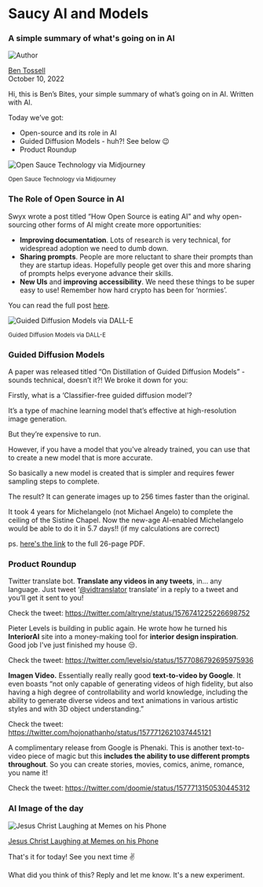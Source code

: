 # Saucy AI and Models

### A simple summary of what's going on in AI

![Author](https://media.beehiiv.com/cdn-cgi/image/fit=scale-down,format=auto,onerror=redirect,quality=80/uploads/user/profile_picture/fc858b4d-39e3-4be1-abf4-2b55504e21a2/thumb_uJ4UYake_400x400.jpg)

[Ben Tossell](https://www.twitter.com/bentossell)\
October 10, 2022

Hi, this is Ben’s Bites, your simple summary of what’s going on in AI. Written with AI.

Today we’ve got:

- Open-source and its role in AI
- Guided Diffusion Models - huh?! See below 😉
- Product Roundup

![Open Sauce Technology via Midjourney](https://media.beehiiv.com/cdn-cgi/image/fit=scale-down,format=auto,onerror=redirect,quality=80/uploads/asset/file/e87c4a35-277a-4ccf-821b-43a5a69374da/grid_0__23_.png)

<small>Open Sauce Technology via Midjourney</small>

### The Role of Open Source in AI

Swyx wrote a post titled “How Open Source is eating AI” and why open-sourcing other forms of AI might create more opportunities:

- **Improving documentation**. Lots of research is very technical, for widespread adoption we need to dumb down.
- **Sharing prompts**. People are more reluctant to share their prompts than they are startup ideas. Hopefully people get over this and more sharing of prompts helps everyone advance their skills.
- **New UIs** and **improving** **accessibility**. We need these things to be super easy to use! Remember how hard crypto has been for ‘normies’.

You can read the full post [here](https://lspace.swyx.io/p/open-source-ai?utm_source=bensbites).

![Guided Diffusion Models via DALL-E](https://media.beehiiv.com/cdn-cgi/image/fit=scale-down,format=auto,onerror=redirect,quality=80/uploads/asset/file/1dc2e645-c1a3-4dde-b7ab-6a29e6e3377a/DALL_E_2022-10-10_14.34.49_-_Guided_Diffusion_Models.png)

<small>Guided Diffusion Models via DALL-E</small>

### Guided Diffusion Models

A paper was released titled “On Distillation of Guided Diffusion Models” - sounds technical, doesn’t it?! We broke it down for you:

Firstly, what is a ‘Classifier-free guided diffusion model’?

It’s a type of machine learning model that’s effective at high-resolution image generation.

But they’re expensive to run.

However, if you have a model that you've already trained, you can use that to create a new model that is more accurate.

So basically a new model is created that is simpler and requires fewer sampling steps to complete.

The result? It can generate images up to 256 times faster than the original.

It took 4 years for Michelangelo (not Michael Angelo) to complete the ceiling of the Sistine Chapel. Now the new-age AI-enabled Michelangelo would be able to do it in 5.7 days!! (if my calculations are correct)

ps. [here's the link](https://arxiv.org/pdf/2210.03142.pdf) to the full 26-page PDF.

### Product Roundup

Twitter translate bot. **Translate any videos in any tweets**, in... any language. Just tweet ‘[@vidtranslator](https://twitter.com/vidtranslator) translate’ in a reply to a tweet and you’ll get it sent to you!

Check the tweet: <https://twitter.com/altryne/status/1576741225226698752>

Pieter Levels is building in public again. He wrote how he turned his **InteriorAI** site into a money-making tool for **interior design inspiration**. Good job I've just finished my house 😒.

Check the tweet: <https://twitter.com/levelsio/status/1577086792695975936>

**Imagen Video.** Essentially really really good **text-to-video by Google**. It even boasts “not only capable of generating videos of high fidelity, but also having a high degree of controllability and world knowledge, including the ability to generate diverse videos and text animations in various artistic styles and with 3D object understanding.”

Check the tweet: <https://twitter.com/hojonathanho/status/1577712621037445121>

A complimentary release from Google is Phenaki. This is another text-to-video piece of magic but this **includes the ability to use different prompts throughout**. So you can create stories, movies, comics, anime, romance, you name it!

Check the tweet: <https://twitter.com/doomie/status/1577713150530445312>

### AI Image of the day

![Jesus Christ Laughing at Memes on his Phone](https://media.beehiiv.com/cdn-cgi/image/fit=scale-down,format=auto,onerror=redirect,quality=80/uploads/asset/file/9e70a73c-5e18-425c-8bdc-353b22302203/ezgif.com-gif-maker__5_.jpg)

[Jesus Christ Laughing at Memes on his Phone](https://www.reddit.com/r/dalle2/comments/xzqeyu/jesus_christ_laughing_at_memes_on_his_phone/)

That's it for today! See you next time ✌️

What did you think of this? Reply and let me know. It's a new experiment.
